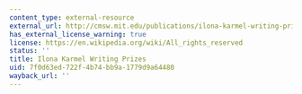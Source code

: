```yaml
---
content_type: external-resource
external_url: http://cmsw.mit.edu/publications/ilona-karmel-writing-prizes/
has_external_license_warning: true
license: https://en.wikipedia.org/wiki/All_rights_reserved
status: ''
title: Ilona Karmel Writing Prizes
uid: 7f0d63ed-722f-4b74-bb9a-1779d9a64480
wayback_url: ''
---
```

